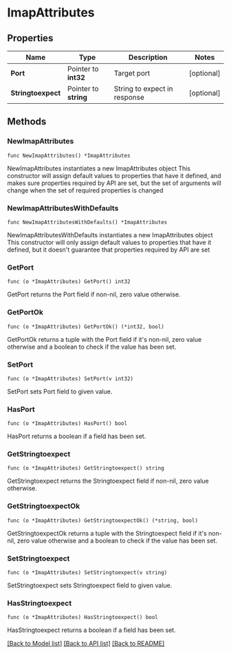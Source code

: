 # ImapAttributes

## Properties

Name | Type | Description | Notes
------------ | ------------- | ------------- | -------------
**Port** | Pointer to **int32** | Target port | [optional] 
**Stringtoexpect** | Pointer to **string** | String to expect in response | [optional] 

## Methods

### NewImapAttributes

`func NewImapAttributes() *ImapAttributes`

NewImapAttributes instantiates a new ImapAttributes object
This constructor will assign default values to properties that have it defined,
and makes sure properties required by API are set, but the set of arguments
will change when the set of required properties is changed

### NewImapAttributesWithDefaults

`func NewImapAttributesWithDefaults() *ImapAttributes`

NewImapAttributesWithDefaults instantiates a new ImapAttributes object
This constructor will only assign default values to properties that have it defined,
but it doesn't guarantee that properties required by API are set

### GetPort

`func (o *ImapAttributes) GetPort() int32`

GetPort returns the Port field if non-nil, zero value otherwise.

### GetPortOk

`func (o *ImapAttributes) GetPortOk() (*int32, bool)`

GetPortOk returns a tuple with the Port field if it's non-nil, zero value otherwise
and a boolean to check if the value has been set.

### SetPort

`func (o *ImapAttributes) SetPort(v int32)`

SetPort sets Port field to given value.

### HasPort

`func (o *ImapAttributes) HasPort() bool`

HasPort returns a boolean if a field has been set.

### GetStringtoexpect

`func (o *ImapAttributes) GetStringtoexpect() string`

GetStringtoexpect returns the Stringtoexpect field if non-nil, zero value otherwise.

### GetStringtoexpectOk

`func (o *ImapAttributes) GetStringtoexpectOk() (*string, bool)`

GetStringtoexpectOk returns a tuple with the Stringtoexpect field if it's non-nil, zero value otherwise
and a boolean to check if the value has been set.

### SetStringtoexpect

`func (o *ImapAttributes) SetStringtoexpect(v string)`

SetStringtoexpect sets Stringtoexpect field to given value.

### HasStringtoexpect

`func (o *ImapAttributes) HasStringtoexpect() bool`

HasStringtoexpect returns a boolean if a field has been set.


[[Back to Model list]](../README.md#documentation-for-models) [[Back to API list]](../README.md#documentation-for-api-endpoints) [[Back to README]](../README.md)


